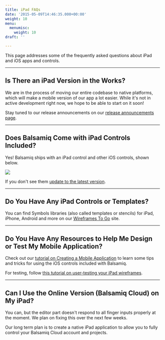 ```yaml
---
title: iPad FAQs
date: '2015-05-09T14:46:35.000+00:00'
weight: 10
menu:
  menumisc:
    weight: 10
draft: ''

---
```

This page addresses some of the frequently asked questions about iPad and iOS apps and controls.

* * *

## Is There an iPad Version in the Works?

We are in the process of moving our entire codebase to native platforms, which will make a mobile version of our app a lot easier. While it's not in active development right now, we hope to be able to start on it soon!

Stay tuned to our release announcements on our [release announcements page](https://blog.balsamiq.com/category/release-notes/).

* * *

## Does Balsamiq Come with iPad Controls Included?

Yes! Balsamiq ships with an iPad control and other iOS controls, shown below.

[![](https://media.balsamiq.com/img/support/prodfaqs/ipadcontrols.png)](https://media.balsamiq.com/img/support/prodfaqs/ipadcontrols-big.png)

If you don't see them [update to the latest version](https://balsamiq.com/download/).

* * *

## Do You Have Any iPad Controls or Templates?

You can find Symbols libraries (also called templates or stencils) for iPad, iPhone, Android and more on our [Wireframes To Go](https://wireframestogo.com/) site.

* * *

## Do You Have Any Resources to Help Me Design or Test My Mobile Application?

Check out our [tutorial on Creating a Mobile Application](/tutorials/mobileapplication/) to learn some tips and tricks for using the iOS controls included with Balsamiq.

For testing, follow [this tutorial on user-testing your iPad wireframes](/tutorials/ipad/).

* * *

## Can I Use the Online Version (Balsamiq Cloud) on My iPad?

You can, but the editor part doesn't respond to all finger inputs properly at the moment. We plan on fixing this over the next few weeks.

Our long term plan is to create a native iPad application to allow you to fully control your Balsamiq Cloud account and projects.